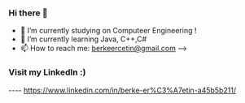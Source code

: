 ### Hi there 👋



- 🔭 I’m currently studying on Computeer Engineering !
- 🌱 I’m currently learning Java, C++,C#
- 📫 How to reach me: berkeercetin@gmail.com
-->

### Visit my LinkedIn :)
 ---- https://www.linkedin.com/in/berke-er%C3%A7etin-a45b5b211/
